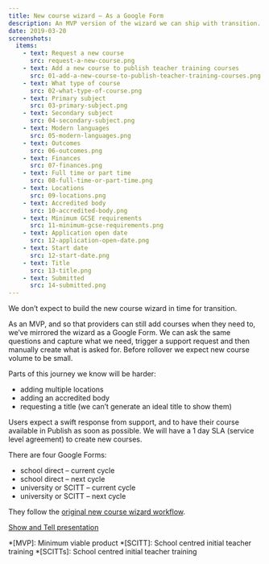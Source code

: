 ```yaml
---
title: New course wizard – As a Google Form
description: An MVP version of the wizard we can ship with transition.
date: 2019-03-20
screenshots:
  items:
    - text: Request a new course
      src: request-a-new-course.png
    - text: Add a new course to publish teacher training courses
      src: 01-add-a-new-course-to-publish-teacher-training-courses.png
    - text: What type of course
      src: 02-what-type-of-course.png
    - text: Primary subject
      src: 03-primary-subject.png
    - text: Secondary subject
      src: 04-secondary-subject.png
    - text: Modern languages
      src: 05-modern-languages.png
    - text: Outcomes
      src: 06-outcomes.png
    - text: Finances
      src: 07-finances.png
    - text: Full time or part time
      src: 08-full-time-or-part-time.png
    - text: Locations
      src: 09-locations.png
    - text: Accredited body
      src: 10-accredited-body.png
    - text: Minimum GCSE requirements
      src: 11-minimum-gcse-requirements.png
    - text: Application open date
      src: 12-application-open-date.png
    - text: Start date
      src: 12-start-date.png
    - text: Title
      src: 13-title.png
    - text: Submitted
      src: 14-submitted.png
---
```


We don’t expect to build the new course wizard in time for transition.

As an MVP, and so that providers can still add courses when they need to, we’ve mirrored the wizard as a Google Form. We can ask the same questions and capture what we need, trigger a support request and then manually create what is asked for. Before rollover we expect new course volume to be small.

Parts of this journey we know will be harder:

- adding multiple locations
- adding an accredited body
- requesting a title (we can’t generate an ideal title to show them)

Users expect a swift response from support, and to have their course available in Publish as soon as possible. We will have a 1 day SLA (service level agreement) to create new courses.

There are four Google Forms:

- school direct – current cycle
- school direct – next cycle
- university or SCITT – current cycle
- university or SCITT – next cycle

They follow the [original new course wizard workflow](https://docs.google.com/drawings/d/1DAhz464j1XDyQPoOH0adIwAceUwuGU1rqsWkVn8ZQ8I/edit).

[Show and Tell presentation](https://docs.google.com/presentation/d/12U_mRFKxSpDDA6_FX1D9j1CHZgRCcIH_boK7zo4S6AE/edit#slide=id.g50b74472f0_12_27)

*[MVP]: Minimum viable product
*[SCITT]: School centred initial teacher training
*[SCITTs]: School centred initial teacher training
